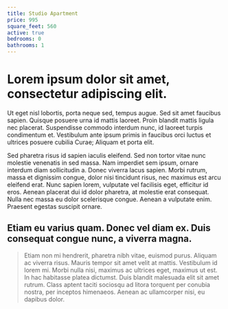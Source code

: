 ```yaml
---
title: Studio Apartment
price: 995
square_feet: 560
active: true
bedrooms: 0
bathrooms: 1
---
```

# **Lorem ipsum dolor sit amet, consectetur adipiscing elit.** 

Ut eget nisl lobortis, porta neque sed, tempus augue. Sed sit amet faucibus sapien. Quisque posuere urna id mattis laoreet. Proin blandit mattis ligula nec placerat. Suspendisse commodo interdum nunc, id laoreet turpis condimentum et. Vestibulum ante ipsum primis in faucibus orci luctus et ultrices posuere cubilia Curae; Aliquam et porta elit.

Sed pharetra risus id sapien iaculis eleifend. Sed non tortor vitae nunc molestie venenatis in sed massa. Nam imperdiet sem ipsum, ornare interdum diam sollicitudin a. Donec viverra lacus sapien. Morbi rutrum, massa et dignissim congue, dolor nisi tincidunt risus, nec maximus est arcu eleifend erat. Nunc sapien lorem, vulputate vel facilisis eget, efficitur id eros. Aenean placerat dui id dolor pharetra, at molestie erat consequat. Nulla nec massa eu dolor scelerisque congue. Aenean a vulputate enim. Praesent egestas suscipit ornare.

## Etiam eu varius quam. Donec vel diam ex. Duis consequat congue nunc, a viverra magna. 

> Etiam non mi hendrerit, pharetra nibh vitae, euismod purus. Aliquam ac viverra risus. Mauris tempor sit amet velit at mattis. Vestibulum id lorem mi. Morbi nulla nisi, maximus ac ultrices eget, maximus ut est. In hac habitasse platea dictumst. Duis blandit malesuada elit sit amet rutrum. Class aptent taciti sociosqu ad litora torquent per conubia nostra, per inceptos himenaeos. Aenean ac ullamcorper nisi, eu dapibus dolor.
